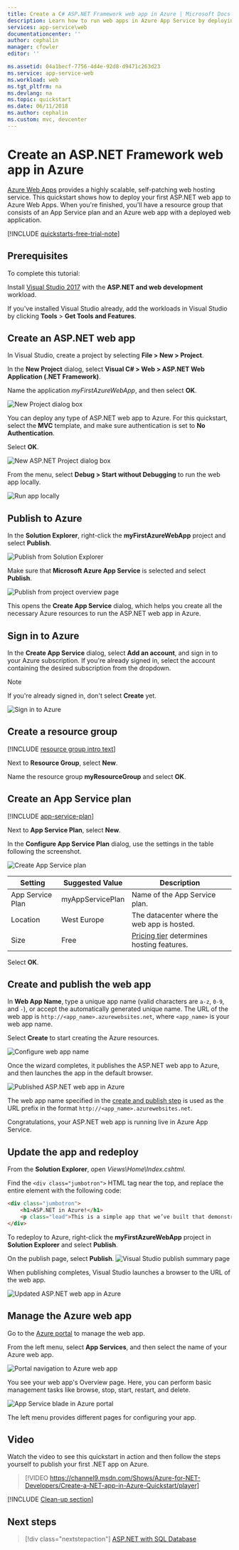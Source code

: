 ```yaml
---
title: Create a C# ASP.NET Framework web app in Azure | Microsoft Docs
description: Learn how to run web apps in Azure App Service by deploying the default C# ASP.NET web app.
services: app-service\web
documentationcenter: ''
author: cephalin
manager: cfowler
editor: ''

ms.assetid: 04a1becf-7756-4d4e-92d8-d9471c263d23
ms.service: app-service-web
ms.workload: web
ms.tgt_pltfrm: na
ms.devlang: na
ms.topic: quickstart
ms.date: 06/11/2018
ms.author: cephalin
ms.custom: mvc, devcenter
---
```

# Create an ASP.NET Framework web app in Azure

[Azure Web Apps](app-service-web-overview.md) provides a highly scalable, self-patching web hosting service.  This quickstart shows how to deploy your first ASP.NET web app to Azure Web Apps. When you're finished, you'll have a resource group that consists of an App Service plan and an Azure web app with a deployed web application.

[!INCLUDE [quickstarts-free-trial-note](../../includes/quickstarts-free-trial-note.md)]

## Prerequisites

To complete this tutorial:

Install <a href="https://www.visualstudio.com/downloads/" target="_blank">Visual Studio 2017</a> with the **ASP.NET and web development** workload.

If you've installed Visual Studio already, add the workloads in Visual Studio by clicking **Tools** > **Get Tools and Features**.

## Create an ASP.NET web app

In Visual Studio, create a project by selecting **File > New > Project**. 

In the **New Project** dialog, select **Visual C# > Web > ASP.NET Web Application (.NET Framework)**.

Name the application _myFirstAzureWebApp_, and then select **OK**.
   
![New Project dialog box](./media/app-service-web-get-started-dotnet-framework/new-project.png)

You can deploy any type of ASP.NET web app to Azure. For this quickstart, select the **MVC** template, and make sure authentication is set to **No Authentication**.
      
Select **OK**.

![New ASP.NET Project dialog box](./media/app-service-web-get-started-dotnet-framework/select-mvc-template.png)

From the menu, select **Debug > Start without Debugging** to run the web app locally.

![Run app locally](./media/app-service-web-get-started-dotnet-framework/local-web-app.png)

## Publish to Azure

In the **Solution Explorer**, right-click the **myFirstAzureWebApp** project and select **Publish**.

![Publish from Solution Explorer](./media/app-service-web-get-started-dotnet-framework/solution-explorer-publish.png)

Make sure that **Microsoft Azure App Service** is selected and select **Publish**.

![Publish from project overview page](./media/app-service-web-get-started-dotnet-framework/publish-to-app-service.png)

This opens the **Create App Service** dialog, which helps you create all the necessary Azure resources to run the ASP.NET web app in Azure.

## Sign in to Azure

In the **Create App Service** dialog, select **Add an account**, and sign in to your Azure subscription. If you're already signed in, select the account containing the desired subscription from the dropdown.

> [!NOTE]
> If you're already signed in, don't select **Create** yet.
>
>
   
![Sign in to Azure](./media/app-service-web-get-started-dotnet-framework/sign-in-azure.png)

## Create a resource group

[!INCLUDE [resource group intro text](../../includes/resource-group.md)]

Next to **Resource Group**, select **New**.

Name the resource group **myResourceGroup** and select **OK**.

## Create an App Service plan

[!INCLUDE [app-service-plan](../../includes/app-service-plan.md)]

Next to **App Service Plan**, select **New**. 

In the **Configure App Service Plan** dialog, use the settings in the table following the screenshot.

![Create App Service plan](./media/app-service-web-get-started-dotnet-framework/configure-app-service-plan.png)

| Setting | Suggested Value | Description |
|-|-|-|
|App Service Plan| myAppServicePlan | Name of the App Service plan. |
| Location | West Europe | The datacenter where the web app is hosted. |
| Size | Free | [Pricing tier](https://azure.microsoft.com/pricing/details/app-service/?ref=microsoft.com&utm_source=microsoft.com&utm_medium=docs&utm_campaign=visualstudio) determines hosting features. |

Select **OK**.

## Create and publish the web app

In **Web App Name**, type a unique app name (valid characters are `a-z`, `0-9`, and `-`), or accept the automatically generated unique name. The URL of the web app is `http://<app_name>.azurewebsites.net`, where `<app_name>` is your web app name.

Select **Create** to start creating the Azure resources.

![Configure web app name](./media/app-service-web-get-started-dotnet-framework/web-app-name.png)

Once the wizard completes, it publishes the ASP.NET web app to Azure, and then launches the app in the default browser.

![Published ASP.NET web app in Azure](./media/app-service-web-get-started-dotnet-framework/published-azure-web-app.png)

The web app name specified in the [create and publish step](#create-and-publish-the-web-app) is used as the URL prefix in the format `http://<app_name>.azurewebsites.net`.

Congratulations, your ASP.NET web app is running live in Azure App Service.

## Update the app and redeploy

From the **Solution Explorer**, open _Views\Home\Index.cshtml_.

Find the `<div class="jumbotron">` HTML tag near the top, and replace the entire element with the following code:

```HTML
<div class="jumbotron">
    <h1>ASP.NET in Azure!</h1>
    <p class="lead">This is a simple app that we’ve built that demonstrates how to deploy a .NET app to Azure App Service.</p>
</div>
```

To redeploy to Azure, right-click the **myFirstAzureWebApp** project in **Solution Explorer** and select **Publish**.

On the publish page, select **Publish**.
![Visual Studio publish summary page](./media/app-service-web-get-started-dotnet-framework/publish-summary-page.png)

When publishing completes, Visual Studio launches a browser to the URL of the web app.

![Updated ASP.NET web app in Azure](./media/app-service-web-get-started-dotnet-framework/updated-azure-web-app.png)

## Manage the Azure web app

Go to the <a href="https://portal.azure.com" target="_blank">Azure portal</a> to manage the web app.

From the left menu, select **App Services**, and then select the name of your Azure web app.

![Portal navigation to Azure web app](./media/app-service-web-get-started-dotnet-framework/access-portal.png)

You see your web app's Overview page. Here, you can perform basic management tasks like browse, stop, start, restart, and delete. 

![App Service blade in Azure portal](./media/app-service-web-get-started-dotnet-framework/web-app-blade.png)

The left menu provides different pages for configuring your app. 

## Video

Watch the video to see this quickstart in action and then follow the steps yourself to publish your first .NET app on Azure.

> [!VIDEO https://channel9.msdn.com/Shows/Azure-for-NET-Developers/Create-a-NET-app-in-Azure-Quickstart/player]

[!INCLUDE [Clean-up section](../../includes/clean-up-section-portal.md)]

## Next steps

> [!div class="nextstepaction"]
> [ASP.NET with SQL Database](app-service-web-tutorial-dotnet-sqldatabase.md)
